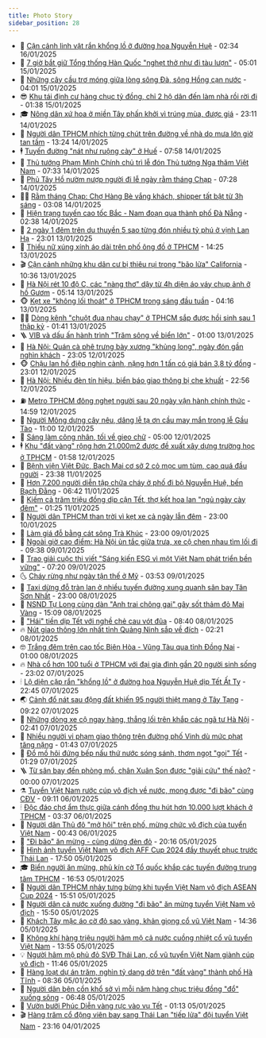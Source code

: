 ```yaml
---
title: Photo Story
sidebar_position: 28
---
```


<!-- dantri-photo-story:START -->
- 💪 [Cận cảnh linh vật rắn khổng lồ ở đường hoa Nguyễn Huệ](https://dantri.com.vn/tet-2025/can-canh-linh-vat-ran-khong-lo-o-duong-hoa-nguyen-hue-20250115224853950.htm) - 02:34 16/01/2025
- 🧰 [7 giờ bắt giữ Tổng thống Hàn Quốc &quot;nghẹt thở như đi tàu lượn&quot;](https://dantri.com.vn/the-gioi/7-gio-bat-giu-tong-thong-han-quoc-nghet-tho-nhu-di-tau-luon-20250115114809620.htm) - 05:01 15/01/2025
- 🧰 [Những cây cầu trơ móng giữa lòng sông Đà, sông Hồng cạn nước](https://dantri.com.vn/xa-hoi/nhung-cay-cau-tro-mong-giua-long-song-da-song-hong-can-nuoc-20250115081156277.htm) - 04:01 15/01/2025
- 😎 [Khu tái định cư hàng chục tỷ đồng, chỉ 2 hộ dân đến làm nhà rồi rời đi](https://dantri.com.vn/an-sinh/khu-tai-dinh-cu-hang-chuc-ty-dong-chi-2-ho-dan-den-lam-nha-roi-roi-di-20250114085050352.htm) - 01:38 15/01/2025
- 🎓 [Nông dân xứ hoa ở miền Tây phấn khởi vì trúng mùa, được giá](https://dantri.com.vn/tet-2025/nong-dan-xu-hoa-o-mien-tay-phan-khoi-vi-trung-mua-duoc-gia-20250114113918870.htm) - 23:11 14/01/2025
- 🙉 [Người dân TPHCM nhích từng chút trên đường về nhà do mưa lớn giờ tan tầm](https://dantri.com.vn/xa-hoi/nguoi-dan-tphcm-nhich-tung-chut-tren-duong-ve-nha-do-mua-lon-gio-tan-tam-20250114195759963.htm) - 13:24 14/01/2025
- 🕴 [Tuyến đường &quot;nát như ruộng cày&quot; ở Huế](https://dantri.com.vn/xa-hoi/tuyen-duong-nat-nhu-ruong-cay-o-hue-20250114123052968.htm) - 07:58 14/01/2025
- 🚀 [Thủ tướng Phạm Minh Chính chủ trì lễ đón Thủ tướng Nga thăm Việt Nam](https://dantri.com.vn/xa-hoi/thu-tuong-pham-minh-chinh-chu-tri-le-don-thu-tuong-nga-tham-viet-nam-20250113200557305.htm) - 07:33 14/01/2025
- 🧰 [Phủ Tây Hồ nườm nượp người đi lễ ngày rằm tháng Chạp](https://dantri.com.vn/xa-hoi/phu-tay-ho-nuom-nuop-nguoi-di-le-ngay-ram-thang-chap-20250114135550858.htm) - 07:28 14/01/2025
- 🧑‍💻 [Rằm tháng Chạp: Chợ Hàng Bè vắng khách, shipper tất bật từ 3h sáng](https://dantri.com.vn/xa-hoi/ram-thang-chap-cho-hang-be-vang-khach-shipper-tat-bat-tu-3h-sang-20250114094102761.htm) - 03:08 14/01/2025
- 🐎 [Hiện trạng tuyến cao tốc Bắc - Nam đoạn qua thành phố Đà Nẵng](https://dantri.com.vn/xa-hoi/hien-trang-tuyen-cao-toc-bac-nam-doan-qua-thanh-pho-da-nang-20250113214213628.htm) - 02:38 14/01/2025
- 💄 [2 ngày 1 đêm trên du thuyền 5 sao từng đón nhiều tỷ phú ở vịnh Lan Hạ](https://dantri.com.vn/du-lich/2-ngay-1-dem-tren-du-thuyen-5-sao-tung-don-nhieu-ty-phu-o-vinh-lan-ha-20241209181424138.htm) - 23:01 13/01/2025
- 🎃 [Thiếu nữ xúng xính áo dài trên phố ông đồ ở TPHCM](https://dantri.com.vn/xa-hoi/thieu-nu-xung-xinh-ao-dai-tren-pho-ong-do-o-tphcm-20250113181201491.htm) - 14:25 13/01/2025
- 🎬 [Cận cảnh những khu dân cư bị thiêu rụi trong &quot;bão lửa&quot; California](https://dantri.com.vn/the-gioi/can-canh-nhung-khu-dan-cu-bi-thieu-rui-trong-bao-lua-california-20250113164418848.htm) - 10:36 13/01/2025
- 🧠 [Hà Nội rét 10 độ C, các &quot;nàng thơ&quot; dậy từ 4h diện áo váy chụp ảnh ở hồ Gươm](https://dantri.com.vn/doi-song/ha-noi-ret-10-do-c-cac-nang-tho-day-tu-4h-dien-ao-vay-chup-anh-o-ho-guom-20250113114750198.htm) - 05:14 13/01/2025
- 🐵 [Kẹt xe &quot;không lối thoát&quot; ở TPHCM trong sáng đầu tuần](https://dantri.com.vn/xa-hoi/ket-xe-khong-loi-thoat-o-tphcm-trong-sang-dau-tuan-20250113103440923.htm) - 04:16 13/01/2025
- 👨‍🏫 [Dòng kênh &quot;chuột đua nhau chạy&quot; ở TPHCM sắp được hồi sinh sau 1 thập kỷ](https://dantri.com.vn/xa-hoi/dong-kenh-chuot-dua-nhau-chay-o-tphcm-sap-duoc-hoi-sinh-sau-1-thap-ky-20250112232017103.htm) - 01:41 13/01/2025
- 🪜 [VIB và dấu ấn hành trình &quot;Trăm sông về biển lớn&quot;](https://dantri.com.vn/kinh-doanh/vib-va-dau-an-hanh-trinh-tram-song-ve-bien-lon-20250110151851837.htm) - 01:00 13/01/2025
- 🤡 [Hà Nội: Quán cà phê trưng bày xương &quot;khủng long&quot;, ngày đón gần nghìn khách](https://dantri.com.vn/du-lich/ha-noi-quan-ca-phe-trung-bay-xuong-khung-long-ngay-don-gan-nghin-khach-20250111152633003.htm) - 23:05 12/01/2025
- 🐵 [Chậu lan hồ điệp nghìn cành, nặng hơn 1 tấn có giá bán 3,8 tỷ đồng](https://dantri.com.vn/doi-song/chau-lan-ho-diep-nghin-canh-nang-hon-1-tan-co-gia-ban-38-ty-dong-20250109101815261.htm) - 23:01 12/01/2025
- 🌈 [Hà Nội: Nhiều đèn tín hiệu, biển báo giao thông bị che khuất](https://dantri.com.vn/xa-hoi/ha-noi-nhieu-den-tin-hieu-bien-bao-giao-thong-bi-che-khuat-20241207190132851.htm) - 22:56 12/01/2025
- ⛽️ [Metro TPHCM đông nghẹt người sau 20 ngày vận hành chính thức](https://dantri.com.vn/xa-hoi/metro-tphcm-dong-nghet-nguoi-sau-20-ngay-van-hanh-chinh-thuc-20250112202622016.htm) - 14:59 12/01/2025
- 🔭 [Người Mông dựng cây nêu, dâng lễ tạ ơn cầu may mắn trong lễ Gầu Tào](https://dantri.com.vn/xa-hoi/nguoi-mong-dung-cay-neu-dang-le-ta-on-cau-may-man-trong-le-gau-tao-20250112123551821.htm) - 11:00 12/01/2025
- 🧰 [Sáng làm công nhân, tối về gieo chữ](https://dantri.com.vn/ban-doc/sang-lam-cong-nhan-toi-ve-gieo-chu-20241228111205390.htm) - 05:00 12/01/2025
- 🕴 [Khu &quot;đất vàng&quot; rộng hơn 21.000m2 được đề xuất xây dựng trường học ở TPHCM](https://dantri.com.vn/xa-hoi/khu-dat-vang-rong-hon-21000m2-duoc-de-xuat-xay-dung-truong-hoc-o-tphcm-20250108214852661.htm) - 01:58 12/01/2025
- 🦆 [Bệnh viện Việt Đức, Bạch Mai cơ sở 2 cỏ mọc um tùm, cao quá đầu người](https://dantri.com.vn/xa-hoi/benh-vien-viet-duc-bach-mai-co-so-2-co-moc-um-tum-cao-qua-dau-nguoi-20250112013841813.htm) - 23:38 11/01/2025
- 🦣 [Hơn 7.200 người diễn tập chữa cháy ở phố đi bộ Nguyễn Huệ, bến Bạch Đằng](https://dantri.com.vn/xa-hoi/hon-7200-nguoi-dien-tap-chua-chay-o-pho-di-bo-nguyen-hue-ben-bach-dang-20250111120631642.htm) - 06:42 11/01/2025
- 📝 [Kiếm cả trăm triệu đồng dịp cận Tết, thợ kết hoa lan &quot;ngủ ngày cày đêm&quot;](https://dantri.com.vn/lao-dong-viec-lam/kiem-ca-tram-trieu-dong-dip-can-tet-tho-ket-hoa-lan-ngu-ngay-cay-dem-20250110165246922.htm) - 01:25 11/01/2025
- 🗽 [Người dân TPHCM than trời vì kẹt xe cả ngày lẫn đêm](https://dantri.com.vn/xa-hoi/nguoi-dan-tphcm-than-troi-vi-ket-xe-ca-ngay-lan-dem-20250109205356765.htm) - 23:00 10/01/2025
- 🦅 [Làm giá đỗ bằng cát sông Trà Khúc](https://dantri.com.vn/lao-dong-viec-lam/lam-gia-do-bang-cat-song-tra-khuc-20250109110055533.htm) - 23:00 09/01/2025
- 🤠 [Ngoài giờ cao điểm: Hà Nội ùn tắc giữa trưa, xe cộ chen nhau tìm lối đi](https://dantri.com.vn/xa-hoi/ngoai-gio-cao-diem-ha-noi-un-tac-giua-trua-xe-co-chen-nhau-tim-loi-di-20250109161615526.htm) - 09:38 09/01/2025
- 🥸 [Trao giải cuộc thi viết &quot;Sáng kiến ESG vì một Việt Nam phát triển bền vững&quot;](https://dantri.com.vn/kinh-doanh/trao-giai-cuoc-thi-viet-sang-kien-esg-vi-mot-viet-nam-phat-trien-ben-vung-20250109120035376.htm) - 07:20 09/01/2025
- 🌜 [Cháy rừng như ngày tận thế ở Mỹ](https://dantri.com.vn/the-gioi/chay-rung-nhu-ngay-tan-the-o-my-20250109101915188.htm) - 03:53 09/01/2025
- 👺 [Taxi dừng đỗ tràn lan ở nhiều tuyến đường xung quanh sân bay Tân Sơn Nhất](https://dantri.com.vn/xa-hoi/taxi-dung-do-tran-lan-o-nhieu-tuyen-duong-xung-quanh-san-bay-tan-son-nhat-20250103191410549.htm) - 23:00 08/01/2025
- 🌈 [NSND Tự Long cùng dàn &quot;Anh trai chông gai&quot; gây sốt thảm đỏ Mai Vàng](https://dantri.com.vn/giai-tri/nsnd-tu-long-cung-dan-anh-trai-chong-gai-gay-sot-tham-do-mai-vang-20250108205657254.htm) - 15:09 08/01/2025
- 👹 [&quot;Hái&quot; tiền dịp Tết với nghề chẻ cau vót đũa](https://dantri.com.vn/lao-dong-viec-lam/hai-tien-dip-tet-voi-nghe-che-cau-vot-dua-20250107135413859.htm) - 08:40 08/01/2025
- 🔥 [Nút giao thông lớn nhất tỉnh Quảng Ninh sắp về đích](https://dantri.com.vn/xa-hoi/nut-giao-thong-lon-nhat-tinh-quang-ninh-sap-ve-dich-20250107224334020.htm) - 02:21 08/01/2025
- 🤓 [Trắng đêm trên cao tốc Biên Hòa - Vũng Tàu qua tỉnh Đồng Nai](https://dantri.com.vn/xa-hoi/trang-dem-tren-cao-toc-bien-hoa-vung-tau-qua-tinh-dong-nai-20250107133742950.htm) - 01:00 08/01/2025
- 🔥 [Nhà cổ hơn 100 tuổi ở TPHCM với đại gia đình gần 20 người sinh sống](https://dantri.com.vn/du-lich/nha-co-hon-100-tuoi-o-tphcm-voi-dai-gia-dinh-gan-20-nguoi-sinh-song-20250107012057652.htm) - 23:02 07/01/2025
- 🕯 [Lộ diện cặp rắn &quot;khổng lồ&quot; ở đường hoa Nguyễn Huệ dịp Tết Ất Tỵ](https://dantri.com.vn/xa-hoi/lo-dien-cap-ran-khong-lo-o-duong-hoa-nguyen-hue-dip-tet-at-ty-20250107235412038.htm) - 22:45 07/01/2025
- 🌏 [Cảnh đổ nát sau động đất khiến 95 người thiệt mạng ở Tây Tạng](https://dantri.com.vn/the-gioi/canh-do-nat-sau-dong-dat-khien-95-nguoi-thiet-mang-o-tay-tang-20250107161321043.htm) - 09:22 07/01/2025
- 🎃 [Những dòng xe cộ ngay hàng, thẳng lối trên khắp các ngã tư Hà Nội](https://dantri.com.vn/xa-hoi/nhung-dong-xe-co-ngay-hang-thang-loi-tren-khap-cac-nga-tu-ha-noi-20250107092917568.htm) - 02:41 07/01/2025
- 🐎 [Nhiều người vi phạm giao thông trên đường phố Vinh dù mức phạt tăng nặng](https://dantri.com.vn/xa-hoi/nhieu-nguoi-vi-pham-giao-thong-tren-duong-pho-vinh-du-muc-phat-tang-nang-20250106111720172.htm) - 01:43 07/01/2025
- 👺 [Đổ mồ hôi đứng bếp nấu thứ nước sóng sánh, thơm ngọt &quot;gọi&quot; Tết](https://dantri.com.vn/lao-dong-viec-lam/do-mo-hoi-dung-bep-nau-thu-nuoc-song-sanh-thom-ngot-goi-tet-20250105233651081.htm) - 01:29 07/01/2025
- 🪜 [Từ sân bay đến phòng mổ, chân Xuân Son được &quot;giải cứu&quot; thế nào?](https://dantri.com.vn/suc-khoe/tu-san-bay-den-phong-mo-chan-xuan-son-duoc-giai-cuu-the-nao-20250106233110804.htm) - 00:00 07/01/2025
- ⚗️ [Tuyển Việt Nam rước cúp vô địch về nước, mong được &quot;đi bão&quot; cùng CĐV](https://dantri.com.vn/the-thao/tuyen-viet-nam-ruoc-cup-vo-dich-ve-nuoc-mong-duoc-di-bao-cung-cdv-20250106155721840.htm) - 09:11 06/01/2025
- 🕯 [Độc đáo chợ ẩm thực giữa cánh đồng thu hút hơn 10.000 lượt khách ở TPHCM](https://dantri.com.vn/doi-song/doc-dao-cho-am-thuc-giua-canh-dong-thu-hut-hon-10000-luot-khach-o-tphcm-20250106092536240.htm) - 03:37 06/01/2025
- 📝 [Người dân Thủ đô &quot;mở hội&quot; trên phố, mừng chức vô địch của tuyển Việt Nam](https://dantri.com.vn/xa-hoi/nguoi-dan-thu-do-mo-hoi-tren-pho-mung-chuc-vo-dich-cua-tuyen-viet-nam-20250106033556665.htm) - 00:43 06/01/2025
- 🌊 [&quot;Đi bão&quot; ăn mừng - cùng dừng đèn đỏ](https://dantri.com.vn/xa-hoi/di-bao-an-mung-cung-dung-den-do-20250106030846325.htm) - 20:16 05/01/2025
- 🌈 [Hình ảnh tuyển Việt Nam vô địch AFF Cup 2024 đầy thuyết phục trước Thái Lan](https://dantri.com.vn/the-thao/hinh-anh-tuyen-viet-nam-vo-dich-aff-cup-2024-day-thuyet-phuc-truoc-thai-lan-20250106005007174.htm) - 17:50 05/01/2025
- 🎓 [Biển người ăn mừng, phủ kín cờ Tổ quốc khắp các tuyến đường trung tâm TPHCM](https://dantri.com.vn/xa-hoi/bien-nguoi-an-mung-phu-kin-co-to-quoc-khap-cac-tuyen-duong-trung-tam-tphcm-20250105235256124.htm) - 16:53 05/01/2025
- 💪 [Người dân TPHCM nhảy tưng bừng khi tuyển Việt Nam vô địch ASEAN Cup 2024](https://dantri.com.vn/the-thao/nguoi-dan-tphcm-nhay-tung-bung-khi-tuyen-viet-nam-vo-dich-asean-cup-2024-20250105224139842.htm) - 15:51 05/01/2025
- 💃 [Người dân cả nước xuống đường &quot;đi bão&quot; ăn mừng tuyển Việt Nam vô địch](https://dantri.com.vn/xa-hoi/nguoi-dan-ca-nuoc-xuong-duong-di-bao-an-mung-tuyen-viet-nam-vo-dich-20250105225001896.htm) - 15:50 05/01/2025
- 🧰 [Khách Tây mặc áo cờ đỏ sao vàng, khản giọng cổ vũ Việt Nam](https://dantri.com.vn/du-lich/khach-tay-mac-ao-co-do-sao-vang-khan-giong-co-vu-viet-nam-20250105210726043.htm) - 14:36 05/01/2025
- 🤠 [Không khí hàng triệu người hâm mộ cả nước cuồng nhiệt cổ vũ tuyển Việt Nam](https://dantri.com.vn/xa-hoi/khong-khi-hang-trieu-nguoi-ham-mo-ca-nuoc-cuong-nhiet-co-vu-tuyen-viet-nam-20250105204955957.htm) - 13:55 05/01/2025
- 💡 [Người hâm mộ phủ đỏ SVĐ Thái Lan, cổ vũ tuyển Việt Nam giành cúp vô địch](https://dantri.com.vn/the-thao/nguoi-ham-mo-phu-do-svd-thai-lan-co-vu-tuyen-viet-nam-gianh-cup-vo-dich-20250105184515430.htm) - 11:46 05/01/2025
- 🌝 [Hàng loạt dự án trăm, nghìn tỷ dang dở trên &quot;đất vàng&quot; thành phố Hà Tĩnh](https://dantri.com.vn/xa-hoi/hang-loat-du-an-tram-nghin-ty-dang-do-tren-dat-vang-thanh-pho-ha-tinh-20250105135530065.htm) - 08:36 05/01/2025
- 🦄 [Người dân bên cồn khổ sở vì mỗi năm hàng chục triệu đồng &quot;đổ&quot; xuống sông](https://dantri.com.vn/an-sinh/nguoi-dan-ben-con-kho-so-vi-moi-nam-hang-chuc-trieu-dong-do-xuong-song-20250104213114858.htm) - 06:48 05/01/2025
- 🐻 [Vườn bưởi Phúc Diễn vàng rực vào vụ Tết](https://dantri.com.vn/xa-hoi/vuon-buoi-phuc-dien-vang-ruc-vao-vu-tet-20250104183953926.htm) - 01:13 05/01/2025
- 🎬 [Hàng trăm cổ động viên bay sang Thái Lan &quot;tiếp lửa&quot; đội tuyển Việt Nam](https://dantri.com.vn/the-thao/hang-tram-co-dong-vien-bay-sang-thai-lan-tiep-lua-doi-tuyen-viet-nam-20250105060915970.htm) - 23:16 04/01/2025<!-- dantri-photo-story:END -->
